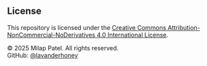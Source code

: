 ## License

This repository is licensed under the [Creative Commons Attribution-NonCommercial-NoDerivatives 4.0 International License](https://creativecommons.org/licenses/by-nc-nd/4.0/).

© 2025 Milap Patel. All rights reserved.  
GitHub: [@lavanderhoney](https://github.com/lavanderhoney)
